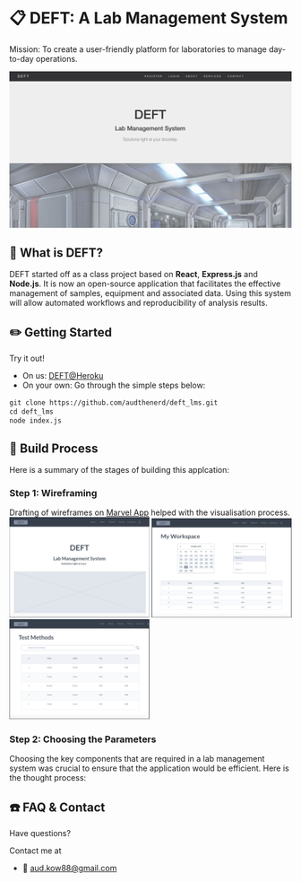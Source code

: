 # :clipboard: DEFT: A Lab Management System 
Mission: To create a user-friendly platform for laboratories to manage day-to-day operations. 

<img src="./images/deft-mainpage.png" width="800px" />


## :paperclip: What is DEFT?
DEFT started off as a class project based on <b>React</b>, <b>Express.js</b> and <b>Node.js</b>. It is now an open-source application that facilitates the effective management of samples, equipment and associated data. Using this system will allow automated workflows and reproducibility of analysis results.


## :pencil2: Getting Started
Try it out!
- On us: <a href="https://deft-lms.herokuapp.com/">DEFT@Heroku</a>
- On your own: Go through the simple steps below:
```
git clone https://github.com/audthenerd/deft_lms.git
cd deft_lms
node index.js
```

## :hammer: Build Process
Here is a summary of the stages of building this applcation:
  ### Step 1: Wireframing
  Drafting of wireframes on <a href="https://marvelapp.com/">Marvel App</a> helped with the visualisation process. <br>
  <img src="./images/deft-main-wf.png" width="250px" />
  <img src="./images/deft-ws-wf.png" width="250px" />
  <img src="./images/deft-tm-wf.png" width="250px" />
  
  ### Step 2: Choosing the Parameters
  Choosing the key components that are required in a lab management system was crucial to ensure that the application would   be efficient. Here is the thought process:
    
  

## :phone: FAQ & Contact
Have questions?

Contact me at <br>
- :email: aud.kow88@gmail.com
  




